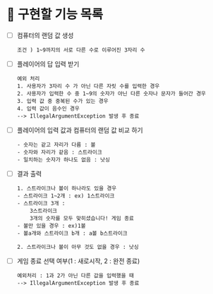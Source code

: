 # 🎯 구현할 기능 목록


- [ ] 컴퓨터의 랜덤 값 생성
    ```
    조건 ) 1~9까지의 서로 다른 수로 이루어진 3자리 수
    ```
- [ ] 플레이어의 답 입력 받기
   ```
  예외 처리 
  1. 사용자가 3자리 수 가 아닌 다른 자릿 수를 입력한 경우
  2. 사용자가 입력한 수 중 1~9의 숫자가 아닌 다른 숫자나 문자가 들어간 경우
  3. 입력 값 중 중복된 수가 있는 경우
  4. 입력 값이 음수인 경우
  --> IllegalArgumentException 발생 후 종료
   ```
- [ ] 플레이어의 입력 값과 컴퓨터의 랜덤 값 비교 하기
   ```
  - 숫자는 같고 자리가 다름 : 볼
  - 숫자와 자리가 같음 : 스트라이크
  - 일치하는 숫자가 하나도 없음 : 낫싱
   ```
- [ ] 결과 출력
    ```
  1. 스트라이크나 볼이 하나라도 있을 경우
  - 스트라이크 1~2개 : ex) 1스트라이크
  - 스트라이크 3개 : 
        3스트라이크
        3개의 숫자를 모두 맞히셨습니다! 게임 종료
  - 볼만 있을 경우 : ex)1볼
  - 볼a개와 스트라이크 b개 : a볼 b스트라이크
  
  2. 스트라이크나 볼이 아무 것도 없을 경우 : 낫싱
    ```

- [ ] 게임 종료 선택 여부(1 : 새로시작, 2 : 완전 종료)
    ```
    예외처리 : 1과 2가 아닌 다른 값을 입력했을 때
  --> IllegalArgumentException 발생 후 종료
    ```